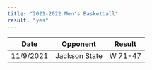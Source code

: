 ```yaml
---
title: "2021-2022 Men's Basketball"
result: "yes"
---
```


| Date | Opponent | Result |
|-|-|-|
| 11/9/2021 | Jackson State | [W 71-47](https://www.espn.ph/mens-college-basketball/game/_/gameId/401372110) |